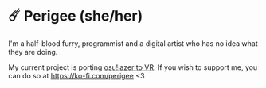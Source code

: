 # ☄️ Perigee (she/her)
I'm a half-blood furry, programmist and a digital artist who has no idea what they are doing.

My current project is porting [osu!lazer to VR](https://www.youtube.com/watch?v=buh7JBEfMFc).
If you wish to support me, you can do so at https://ko-fi.com/perigee <3
